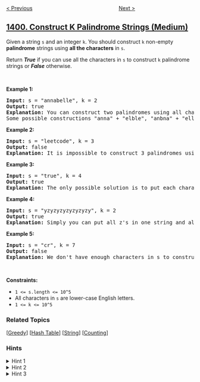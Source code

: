 <!--|This file generated by command(leetcode description); DO NOT EDIT.    |-->
<!--+----------------------------------------------------------------------+-->
<!--|@author    openset <openset.wang@gmail.com>                           |-->
<!--|@link      https://github.com/openset                                 |-->
<!--|@home      https://github.com/openset/leetcode                        |-->
<!--+----------------------------------------------------------------------+-->

[< Previous](../count-largest-group "Count Largest Group")
　　　　　　　　　　　　　　　　
[Next >](../circle-and-rectangle-overlapping "Circle and Rectangle Overlapping")

## [1400. Construct K Palindrome Strings (Medium)](https://leetcode.com/problems/construct-k-palindrome-strings "构造 K 个回文字符串")

<p>Given a string <code>s</code> and an integer <code>k</code>. You should construct <code>k</code> non-empty <strong>palindrome</strong> strings using <strong>all the characters</strong> in <code>s</code>.</p>

<p>Return <em><strong>True</strong></em> if you can use all the characters in <code>s</code> to construct <code>k</code> palindrome strings or <em><strong>False</strong></em> otherwise.</p>

<p>&nbsp;</p>
<p><strong>Example 1:</strong></p>

<pre>
<strong>Input:</strong> s = &quot;annabelle&quot;, k = 2
<strong>Output:</strong> true
<strong>Explanation:</strong> You can construct two palindromes using all characters in s.
Some possible constructions &quot;anna&quot; + &quot;elble&quot;, &quot;anbna&quot; + &quot;elle&quot;, &quot;anellena&quot; + &quot;b&quot;
</pre>

<p><strong>Example 2:</strong></p>

<pre>
<strong>Input:</strong> s = &quot;leetcode&quot;, k = 3
<strong>Output:</strong> false
<strong>Explanation:</strong> It is impossible to construct 3 palindromes using all the characters of s.
</pre>

<p><strong>Example 3:</strong></p>

<pre>
<strong>Input:</strong> s = &quot;true&quot;, k = 4
<strong>Output:</strong> true
<strong>Explanation:</strong> The only possible solution is to put each character in a separate string.
</pre>

<p><strong>Example 4:</strong></p>

<pre>
<strong>Input:</strong> s = &quot;yzyzyzyzyzyzyzy&quot;, k = 2
<strong>Output:</strong> true
<strong>Explanation:</strong> Simply you can put all z&#39;s in one string and all y&#39;s in the other string. Both strings will be palindrome.
</pre>

<p><strong>Example 5:</strong></p>

<pre>
<strong>Input:</strong> s = &quot;cr&quot;, k = 7
<strong>Output:</strong> false
<strong>Explanation:</strong> We don&#39;t have enough characters in s to construct 7 palindromes.
</pre>

<p>&nbsp;</p>
<p><strong>Constraints:</strong></p>

<ul>
	<li><code>1 &lt;= s.length &lt;= 10^5</code></li>
	<li>All characters in <code>s</code> are lower-case English letters.</li>
	<li><code>1 &lt;= k &lt;= 10^5</code></li>
</ul>

### Related Topics
  [[Greedy](../../tag/greedy/README.md)]
  [[Hash Table](../../tag/hash-table/README.md)]
  [[String](../../tag/string/README.md)]
  [[Counting](../../tag/counting/README.md)]

### Hints
<details>
<summary>Hint 1</summary>
If the s.length < k we cannot construct k strings from s and answer is false.
</details>

<details>
<summary>Hint 2</summary>
If the number of characters that have odd counts is > k then the minimum number of palindrome strings we can construct is > k and answer is false.
</details>

<details>
<summary>Hint 3</summary>
Otherwise you can construct exactly k palindrome strings and answer is true (why ?).
</details>
